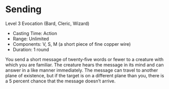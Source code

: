 # Sending
Level 3 Evocation (Bard, Cleric, Wizard)

- Casting Time: Action
- Range: Unlimited
- Components: V, S, M (a short piece of fine copper wire)
- Duration: 1 round

You send a short message of twenty‑five words or fewer to a creature with which you are familiar. The creature hears the message in its mind and can answer in a like manner immediately. The message can travel to another plane of existence, but if the target is on a different plane than you, there is a 5 percent chance that the message doesn’t arrive.
